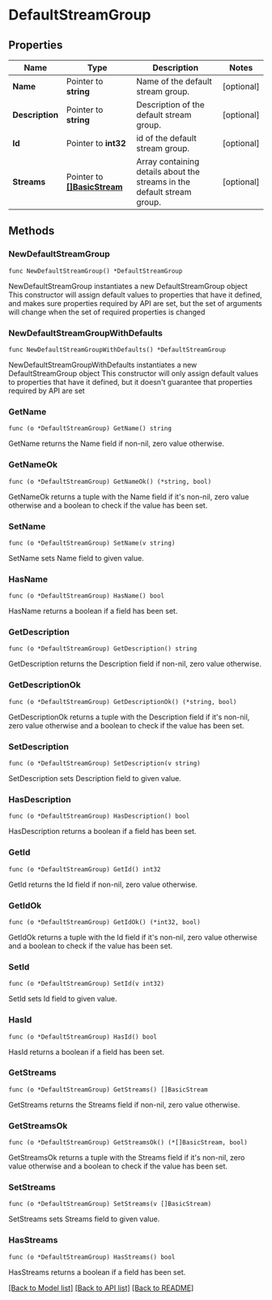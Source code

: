 # DefaultStreamGroup

## Properties

Name | Type | Description | Notes
------------ | ------------- | ------------- | -------------
**Name** | Pointer to **string** | Name of the default stream group.  | [optional] 
**Description** | Pointer to **string** | Description of the default stream group.  | [optional] 
**Id** | Pointer to **int32** | id of the default stream group.  | [optional] 
**Streams** | Pointer to [**[]BasicStream**](BasicStream.md) | Array containing details about the streams in the default stream group.  | [optional] 

## Methods

### NewDefaultStreamGroup

`func NewDefaultStreamGroup() *DefaultStreamGroup`

NewDefaultStreamGroup instantiates a new DefaultStreamGroup object
This constructor will assign default values to properties that have it defined,
and makes sure properties required by API are set, but the set of arguments
will change when the set of required properties is changed

### NewDefaultStreamGroupWithDefaults

`func NewDefaultStreamGroupWithDefaults() *DefaultStreamGroup`

NewDefaultStreamGroupWithDefaults instantiates a new DefaultStreamGroup object
This constructor will only assign default values to properties that have it defined,
but it doesn't guarantee that properties required by API are set

### GetName

`func (o *DefaultStreamGroup) GetName() string`

GetName returns the Name field if non-nil, zero value otherwise.

### GetNameOk

`func (o *DefaultStreamGroup) GetNameOk() (*string, bool)`

GetNameOk returns a tuple with the Name field if it's non-nil, zero value otherwise
and a boolean to check if the value has been set.

### SetName

`func (o *DefaultStreamGroup) SetName(v string)`

SetName sets Name field to given value.

### HasName

`func (o *DefaultStreamGroup) HasName() bool`

HasName returns a boolean if a field has been set.

### GetDescription

`func (o *DefaultStreamGroup) GetDescription() string`

GetDescription returns the Description field if non-nil, zero value otherwise.

### GetDescriptionOk

`func (o *DefaultStreamGroup) GetDescriptionOk() (*string, bool)`

GetDescriptionOk returns a tuple with the Description field if it's non-nil, zero value otherwise
and a boolean to check if the value has been set.

### SetDescription

`func (o *DefaultStreamGroup) SetDescription(v string)`

SetDescription sets Description field to given value.

### HasDescription

`func (o *DefaultStreamGroup) HasDescription() bool`

HasDescription returns a boolean if a field has been set.

### GetId

`func (o *DefaultStreamGroup) GetId() int32`

GetId returns the Id field if non-nil, zero value otherwise.

### GetIdOk

`func (o *DefaultStreamGroup) GetIdOk() (*int32, bool)`

GetIdOk returns a tuple with the Id field if it's non-nil, zero value otherwise
and a boolean to check if the value has been set.

### SetId

`func (o *DefaultStreamGroup) SetId(v int32)`

SetId sets Id field to given value.

### HasId

`func (o *DefaultStreamGroup) HasId() bool`

HasId returns a boolean if a field has been set.

### GetStreams

`func (o *DefaultStreamGroup) GetStreams() []BasicStream`

GetStreams returns the Streams field if non-nil, zero value otherwise.

### GetStreamsOk

`func (o *DefaultStreamGroup) GetStreamsOk() (*[]BasicStream, bool)`

GetStreamsOk returns a tuple with the Streams field if it's non-nil, zero value otherwise
and a boolean to check if the value has been set.

### SetStreams

`func (o *DefaultStreamGroup) SetStreams(v []BasicStream)`

SetStreams sets Streams field to given value.

### HasStreams

`func (o *DefaultStreamGroup) HasStreams() bool`

HasStreams returns a boolean if a field has been set.


[[Back to Model list]](../README.md#documentation-for-models) [[Back to API list]](../README.md#documentation-for-api-endpoints) [[Back to README]](../README.md)


